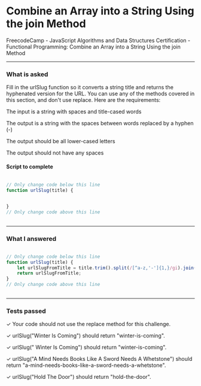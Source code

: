 # Combine an Array into a String Using the join Method
FreecodeCamp - JavaScript Algorithms and Data Structures Certification - Functional Programming: Combine an Array into a String Using the join Method


---


### What is asked

Fill in the urlSlug function so it converts a string title and returns the hyphenated version for the URL. You can use any of the methods covered in this section, and don't use replace. Here are the requirements:

The input is a string with spaces and title-cased words

The output is a string with the spaces between words replaced by a hyphen (-)

The output should be all lower-cased letters

The output should not have any spaces

#### Script to complete

```javascript  
  
// Only change code below this line
function urlSlug(title) {


}
// Only change code above this line
  

```

---


### What I answered

```javascript  
  
// Only change code below this line
function urlSlug(title) {
    let urlSlugFromTitle = title.trim().split(/[^a-z,'-']{1,}/gi).join("-").toLowerCase();
    return urlSlugFromTitle;
}
// Only change code above this line
  

```

---


### Tests passed

✓ Your code should not use the replace method for this challenge.

✓ urlSlug("Winter Is Coming") should return "winter-is-coming".

✓ urlSlug(" Winter Is  Coming") should return "winter-is-coming".

✓ urlSlug("A Mind Needs Books Like A Sword Needs A Whetstone") should return "a-mind-needs-books-like-a-sword-needs-a-whetstone".

✓ urlSlug("Hold The Door") should return "hold-the-door".